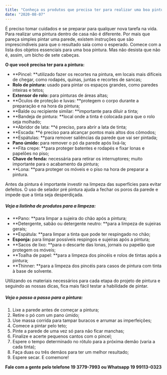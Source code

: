 ```yaml
---
title: "Conheça os produtos que precisa ter para realizar uma boa pintura"
date: "2020-08-07"
---
```


É preciso tomar cuidados e se preparar para qualquer nova tarefa na vida. Para realizar uma pintura dentro de casa não é diferente. Por mais que pareça simples pintar uma parede, existem instruções que são imprescindíveis para que o resultado saia como o esperado. Comece com a lista dos objetos essenciais para uma boa pintura. Mas não desista que não é, assim, um bicho de sete cabeças.

**O que você precisa ter para a pintura:**

* **Pincel: **utilizado fazer os recortes na pintura, em locais mais difíceis de chegar, como rodapés, quinas, juntas e recortes de sancas;
* **Rolo de pintura:** usado para pintar os espaços grandes, como paredes inteiras e tetos;
* **Extensor de rolo:** para pinturas de áreas altas;
* **Óculos de proteção e luvas: **protegem o corpo durante a preparação e na hora da pintura;
* **Balde ou recipiente similar: **importante para diluir a tinta;
* **Bandeja de pintura: **local onde a tinta é colocada para que o rolo seja molhado;
* **Abridor de lata: **é preciso, para abrir a lata de tinta;
* **Escada: **é preciso para alcançar pontos mais altos dos cômodos;
* **Espátulas: **para remover saliências da parede que vai ser pintada;
* **Pano úmido:** para remover o pó da parede após lixá-la;
* **Fita crepe: **para proteger batentes e rodapés e fixar lonas e papelões no piso;
* **Chave de fenda:** necessária para retirar os interruptores; muito importante para o acabamento da pintura;
* **Lona: **para proteger os móveis e o piso na hora de preparar a pintura.

Antes da pintura é importante investir na limpeza das superfícies para evitar defeitos. O uso de selador pré  pintura ajuda a fechar os poros da parede e impede que a tinta seja desperdiçada.

##### **Veja a listinha de produtos para a limpeza:**

* **Pano: **para limpar a sujeira do chão após a pintura;
* **Detergente, sabão ou detergente neutro: **para a limpeza de sujeiras gerais;
* **Espátula: **para limpar a tinta que pode ter respingado no chão;
* **Esponja:** para limpar possíveis respingos e sujeiras após a pintura;
* **Sacos de lixo: **para o descarte das lonas, jornais ou papelão que protegem os móveis;
* **Toalha de papel: **para a limpeza dos pincéis e rolos de tintas após a pintura;
* **Thinner: **para a limpeza dos pincéis para casos de pintura com tinta à base de solvente.

Utilizando os materiais necessários para cada etapa do projeto de pintura e seguindo as nossas dicas, fica mais fácil testar a habilidade de pintar.

##### **Veja o passo a passo para a pintura:**

1. Lixe a parede antes de começar a pintura;
2. Retire o pó com um pano úmido;
3. Use massa corrida para tampar buracos e arrumar as imperfeições;
4. Comece a pintar pelo teto;
5. Pinte a parede de uma vez só para não ficar manchas;
6. Finalize  e acerte pequenos cantos com o pincel;
7. Espere o tempo determinado no rótulo para a próxima demão (varia a cada tinta);
8. Faça duas ou três demãos para ter um melhor resultado;
9. Espere secar. E comemore!

**Fale com a gente pelo telefone  19 3779-7993 ou Whatsapp 19 99113-0323**

